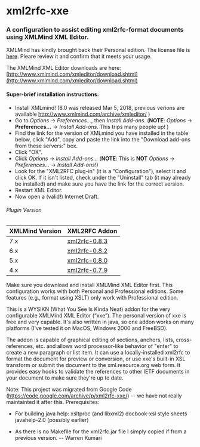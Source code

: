 xml2rfc-xxe
============

### A configuration to assist editing xml2rfc-format documents using XMLMind XML Editor.

XMLMind has kindly brought back their Personal edition. The license file is [here](http://www.xmlmind.com/xmleditor/license_xxe_perso.html). Pleare review it and confirm that it meets your usage.

The XMLMind XML Editor downloads are here: [http://www.xmlmind.com/xmleditor/download.shtml](http://www.xmlmind.com/xmleditor/download.shtml)

#### Super-brief installation instructions:
* Install XMLmind! (8.0 was released Mar 5, 2018, previous verions are available http://www.xmlmind.com/archive/xmleditor/ )
* Go to *Options* -> *Preferences...*, then *Install Add-ons*. (**NOTE**: *Options* -> **Preferences...** -> *Install Add-ons*. This trips many people up! )
* Find the link for the version of XMLmind you have installed in the table below, click "Add", copy and paste the link into the "Download add-ons from these servers:" box. 
* Click "OK".
* Click *Options* -> *Install Add-ons...* (**NOTE**: This is **NOT** *Options* -> *Preferences...* -> *Install Add-ons*!)
* Look for the "XML2RFC plug-in" (it is a "Configuration"), select it and click OK. If it isn't listed, check under the "Uninstall" tab (it may already be installed) and make sure you have the link for the correct version.
* Restart XML Editor.
* Now open a (valid!) Internet Draft. 


###### Plugin Version

| XMLMind Version | XML2RFC Addon |
| --------------- | ------------- |
| 7.x             | [xml2rfc-0.8.3](https://raw.githubusercontent.com/wkumari/xml2rfc-xxe/master/downloads/xml2rfc-0.8.3.xxe_addon) |
| 6.x             | [xml2rfc-0.8.2](https://raw.githubusercontent.com/wkumari/xml2rfc-xxe/master/downloads/xml2rfc-0.8.2.xxe_addon) |
| 5.x             | [xml2rfc-0.8.0](https://raw.githubusercontent.com/wkumari/xml2rfc-xxe/master/downloads/xml2rfc-0.8.0.xxe_addon) |
| 4.x             | [xml2rfc-0.7.9](https://raw.githubusercontent.com/wkumari/xml2rfc-xxe/master/downloads/xml2rfc-0.7.9.xxe_addon) |



Make sure you download and install XMLMind XML Editor first.
This configuration works with both Personal and Professional editions.
Some features (e.g., format using XSLT) only work with Professional edition.

This is a WYSIKN (What You See Is Kinda Neat) addon for the very configurable XMLMind XML Editor (“xxe”).
The personal version of xxe is free and very capable. It's also written in java, so one addon works on many 
platforms (I've tested it on MacOS, Windows 2000 and FreeBSD).

The addon is capable of graphical editing of sections, anchors, lists, cross-references, etc.
and allows word processor-like behavior of "enter" to create a new paragraph or list item.
It can use a locally-installed xml2rfc to format the document for preview or conversion, 
or use xxe's built-in XSL transform or submit the document to the xml.resource.org web form. 
It provides easy hooks to validate the references to other IETF documents in your document to make sure they're up to date.


Note: This project was migrated from Google Code (https://code.google.com/archive/p/xml2rfc-xxe/) -- we have not really maintainted it after this.
Prerequisites:

- For building java help:
  xsltproc (and libxml2)
  docbook-xsl style sheets
  javahelp-2.0 (possibly earlier)

- As there is no Makefile for the xml2rfc.jar file I simply copied if from
  a previous version. -- Warren Kumari

